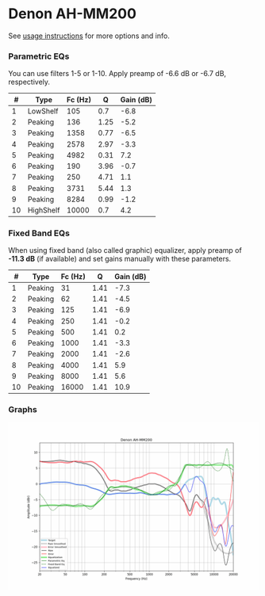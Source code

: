 # Denon AH-MM200
See [usage instructions](https://github.com/jaakkopasanen/AutoEq#usage) for more options and info.

### Parametric EQs
You can use filters 1-5 or 1-10. Apply preamp of -6.6 dB or -6.7 dB, respectively.

|   # | Type      |   Fc (Hz) |    Q |   Gain (dB) |
|-----|-----------|-----------|------|-------------|
|   1 | LowShelf  |       105 | 0.7  |        -6.8 |
|   2 | Peaking   |       136 | 1.25 |        -5.2 |
|   3 | Peaking   |      1358 | 0.77 |        -6.5 |
|   4 | Peaking   |      2578 | 2.97 |        -3.3 |
|   5 | Peaking   |      4982 | 0.31 |         7.2 |
|   6 | Peaking   |       190 | 3.96 |        -0.7 |
|   7 | Peaking   |       250 | 4.71 |         1.1 |
|   8 | Peaking   |      3731 | 5.44 |         1.3 |
|   9 | Peaking   |      8284 | 0.99 |        -1.2 |
|  10 | HighShelf |     10000 | 0.7  |         4.2 |

### Fixed Band EQs
When using fixed band (also called graphic) equalizer, apply preamp of **-11.3 dB** (if available) and set gains manually with these parameters.

|   # | Type    |   Fc (Hz) |    Q |   Gain (dB) |
|-----|---------|-----------|------|-------------|
|   1 | Peaking |        31 | 1.41 |        -7.3 |
|   2 | Peaking |        62 | 1.41 |        -4.5 |
|   3 | Peaking |       125 | 1.41 |        -6.9 |
|   4 | Peaking |       250 | 1.41 |        -0.2 |
|   5 | Peaking |       500 | 1.41 |         0.2 |
|   6 | Peaking |      1000 | 1.41 |        -3.3 |
|   7 | Peaking |      2000 | 1.41 |        -2.6 |
|   8 | Peaking |      4000 | 1.41 |         5.9 |
|   9 | Peaking |      8000 | 1.41 |         5.6 |
|  10 | Peaking |     16000 | 1.41 |        10.9 |

### Graphs
![](./Denon%20AH-MM200.png)
